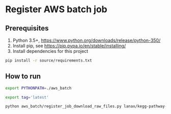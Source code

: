 # Register AWS batch job

## Prerequisites
1. Python 3.5+, https://www.python.org/downloads/release/python-350/ 
2. Install pip, see https://pip.pypa.io/en/stable/installing/ 
3. Install dependencies for this project
```bash
pip install -r source/requirements.txt
``` 



## How to run
```bash
export PYTHONPATH=./aws_batch

export tag='latest'

python aws_batch/register_job_download_raw_files.py lanax/kegg-pathway-extractor:$tag 
```